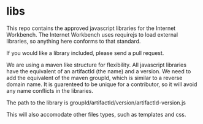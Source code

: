 # libs
This repo contains the approved javascript libraries for the Internet Workbench. The Internet Workbench uses requirejs to load external libraries, so anything here conforms to that standard.

If you would like a library included, please send a pull request.

We are using a maven like structure for flexibility. All javascript libraries have the equivalent of an artifactId (the name) and a version. We need to add the equivalent of the maven groupId, which is similar to a reverse domain name. It is guarenteed to be unique for a contributor, so it will avoid any name conflicts in the libraries.

The path to the library is groupId/artifactId/version/artifactId-version.js

This will also accomodate other files types, such as templates and css.

